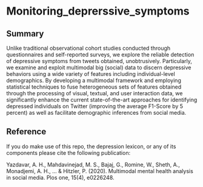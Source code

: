 # Monitoring_deprerssive_symptoms


## Summary

 Unlike traditional observational cohort studies conducted through questionnaires and self-reported surveys, we explore the reliable detection of depressive symptoms from tweets obtained, unobtrusively. Particularly, we examine and exploit multimodal big (social) data to discern depressive behaviors using a wide variety of features including individual-level demographics. By developing a multimodal framework and employing statistical techniques to fuse heterogeneous sets of features obtained through the processing of visual, textual, and user interaction data, we significantly enhance the current state-of-the-art approaches for identifying depressed individuals on Twitter (improving the average F1-Score by 5 percent) as well as facilitate demographic inferences from social media. 


## Reference
If you do make use of this repo, the depression lexicon, or any of its components please cite the following publication:

Yazdavar, A. H., Mahdavinejad, M. S., Bajaj, G., Romine, W., Sheth, A., Monadjemi, A. H., ... & Hitzler, P. (2020). Multimodal mental health analysis in social media. Plos one, 15(4), e0226248.
